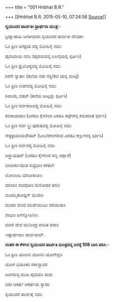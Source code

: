 +++
title = "001 Hnbhat B.R."

+++
[[Hnbhat B.R.	2015-05-10, 07:24:58 [Source](https://groups.google.com/g/samskrita/c/jxjg0ZnqicA)]]



**ಸ್ವಯಂವರ ಪಾರ್ವತೀ ಪ್ರಾರ್ಥನಾ ಮಂತ್ರ**:-  

ಬ್ರಹ್ಮಾಋಷಿಃ ಜಗತೀಛಂದಃ ಸ್ವಯಂವರ ಪಾರ್ವತೀ ದೇವತಾಃ  

ಓಂ ಹ್ರೀಂ ಜಗತ್ರಯ ವಶ್ಯ ಮೋಹಿನೈ ನಮಃ

ಹೃದಯಾಯ ನಮಃ (ಹೃದಯವನ್ನ ಬಲಗೈಯಲ್ಲಿ ಸ್ಪರ್ಷಿಸಿ)  

ಓಂ ಹ್ರೀಂ ತ್ರೈಲೋಕ್ಯವಶ್ಯ ಮೋಹಿನೈ ನಮಃ

ಶಿರಸೇ ಸ್ವಾಹಾ: (ತಲೆಯ ನಡು ನೆತ್ತಿ/ತಲೆ ಯನ್ನ ಮುಟ್ಟಿ)  

ಓಂ ಹ್ರೀಂ ಉರಗವಶ್ಯ ಮೋಹಿನೈ ನಮಃ

ಶಿಖಾಯೈ ವಷಟ್ (ತಲೆಯ ಜುಟ್ಟನ್ನು ಸ್ಪರ್ಷಿಸಿ)  

ಓಂ ಹ್ರೀಂ ಸರ್ವರಾಜವಶ್ಯ ಮೋಹಿನೈ ನಮಃ

ಕವಚಾಯಹುಂ (ಎರಡೂ ಕೈಗಳಿಂದ ಎರಡೂ ರಟ್ಟೆಗಳನ್ನ ಕವಚದಂತೆ ಸ್ಪರ್ಶಿಸಿ)  

ಓಂ ಹ್ರೀಂ ಸರ್ವ ಸ್ತ್ರೀ ಪುರುಷವಶ್ಯ ಮೋಹಿನೈ ನಮಃ

ನೇತ್ರತ್ರಯಾಯವೌಷಟ್ (ಬಲಬೆರಳುಗಳಿಂದ ಎರಡೂ ಕಣ್ಣುಗಳನ್ನ ಸ್ಪರ್ಶಿಸಿ)  

ಓಂ ಹ್ರೀಂ ಸರ್ವವಶ್ಯ ಮೋಹಿನೈ ನಮಃ

ಅಸ್ತ್ರಾಯಫಟ್ (ಎರಡೂ ಕೈಗಳಿಂದ ಸಣ್ಣ ಚಪ್ಪಾಳೆ)  

ಬಾಲಾರ್ಕಾಯುತ ಸುಪ್ರಭಾಂ ಕರತಲೇ

ಲೋಲಾಂಬ ಮಾಲಾಕುಲಾಂ  

ಮಾಲಾಂ ಸಂದಧತೀಂ ಮನೋಹರ ತನುಂ

ಮಂದಸ್ಮಿತೋಧ್ಯನ್ ಮುಖೀಂ  

ಮಂದಂ ಮಂದ ಮುಪೇಯುಷಿಂ ವರಯುತುಂ

ಶಂಭುಂ ಜಗನ್ಮೋಹಿನೀಂ

ವಂದೇ ದೇವ ಮುನೀಂದ್ರ ವಂದಿತ ಪದಾಂ

ಇಷ್ಟಾರ್ಥದಾಂ ಪಾರ್ವತೀಮ್.  

**ನಂತರ ಈ ಕೆಳಗಿನ ಸ್ವಯಂವರ ಪಾರ್ವತಿ ಮಂತ್ರವನ್ನ ದಿನಕ್ಕೆ 108 ಬಾರಿ ಪಠಿಸಿ**:-  

ಓಂ ಹ್ರೀಂ ಯೋಗಿನಿ ಯೋಗಿನಿ ಯೋಗೇಶ್ವರಿ

ಯೋಗ ಭಯಂಕರಿ ಸಕಲಸ್ಥಾವರ

ಜಂಗಮಸ್ಯ ಮುಖ ಹೃದಯಂ ಮಮ

ವಶಂ ಆಕರ್ಷ ಆಕರ್ಷಯ ಸ್ವಾಹಾ

ಸ್ವಯಂವರ ಪಾರ್ವತೈ ನಮಃ  

